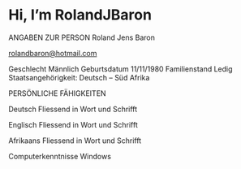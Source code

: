 # Hi, I’m RolandJBaron

ANGABEN ZUR PERSON	Roland Jens Baron

rolandbaron@hotmail.com 

Geschlecht Männlich
Geburtsdatum 11/11/1980
Familienstand Ledig
Staatsangehörigkeit: Deutsch – Süd Afrika
	

PERSÖNLICHE FÄHIGKEITEN	 

Deutsch	Fliessend in Wort und Schrifft

Englisch	Fliessend in Wort und Schrifft

Afrikaans	Fliessend in Wort und Schrifft

Computerkenntnisse 	Windows


